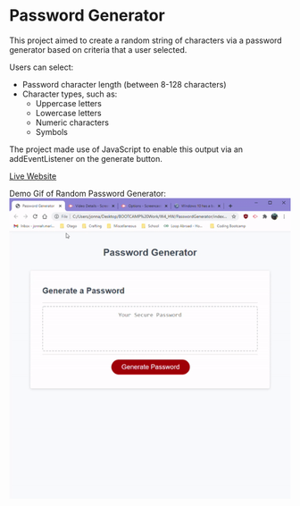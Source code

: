 # Password Generator

This project aimed to create a random string of characters via a password generator based on criteria that a user selected.

Users can select:
* Password character length (between 8-128 characters)
* Character types, such as:
  - Uppercase letters
  - Lowercase letters
  - Numeric characters
  - Symbols

The project made use of JavaScript to enable this output via an addEventListener on the generate button.

[Live Website](https://jonnahmarie.github.io/PasswordGenerator/)

Demo Gif of Random Password Generator:
![Password Generator Gif](PasswordGeneratorGif.gif)

